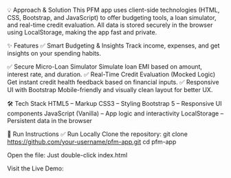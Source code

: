 💡 Approach & Solution
  This PFM app uses client-side technologies (HTML, CSS, Bootstrap, and JavaScript) to offer budgeting tools, a loan simulator, and real-time credit evaluation.     All data is stored securely in the browser using LocalStorage, making the app fast and private.

✨ Features
  ✅ Smart Budgeting & Insights
  Track income, expenses, and get insights on your spending habits.
  
  ✅ Secure Micro-Loan Simulator
  Simulate loan EMI based on amount, interest rate, and duration.
  ✅ Real-Time Credit Evaluation (Mocked Logic)
  Get instant credit health feedback based on financial inputs.
  ✅ Responsive UI with Bootstrap
  Mobile-friendly and visually clean layout for better UX.


🛠️ Tech Stack
  HTML5 – Markup
  CSS3 – Styling
  Bootstrap 5 – Responsive UI components
  JavaScript (Vanilla) – App logic and interactivity
  LocalStorage – Persistent data in the browser


🚀 Run Instructions
✅ Run Locally
  Clone the repository:
    git clone https://github.com/your-username/pfm-app.git
    cd pfm-app

Open the file:
  Just double-click index.html

Visit the Live Demo:
